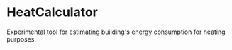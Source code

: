 HeatCalculator
==============

Experimental tool for estimating building's energy consumption for heating purposes.
